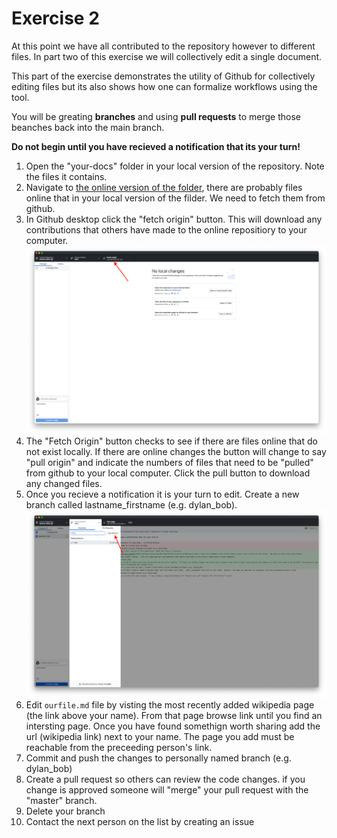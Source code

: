 # Exercise 2
At this point we have all contributed to the repository however to different files.  In part two of this exercise we will collectively edit a single document.

This part of the exercise demonstrates the utility of Github for collectively editing files but its also shows how one can formalize workflows using the tool.  

You will be greating **branches** and using **pull requests** to merge those beanches back into the main branch. 

**Do not begin until you have recieved a notification that its your turn!**

1. Open the "your-docs" folder in your local version of the repository.  Note the files it contains.
2.  Navigate to [the online version of the folder](https://github.com/cu-boulder/shared-skills-git/tree/main/your-docs), there are probably files online that in your local version of the filder.  We need to fetch them from github.
3.  In Github desktop click the "fetch origin" button.  This will download any contributions that others have made to the online repositiory to your computer.  
![Fetch from Github](./images/Fetch_Origin.png)
4.  The "Fetch Origin" button checks to see if there are files online that do not exist locally.  If there are online changes the button will change to say "pull origin" and indicate the numbers of files that need to be "pulled" from github to your local computer.  Click the pull button to download any changed files. 
4. Once you recieve a notification it is your turn to edit.  Create a new branch called lastname_firstname (e.g. dylan_bob).  ![create a new branch](./images/create_new_branch.png)
3. Edit `ourfile.md` file by visting the most recently added wikipedia page (the link above your name).  From that page browse link until you find an intersting page.  Once you have found somethign worth sharing add the url (wikipedia link) next to your name.  The page you add must be reachable from the preceeding person's link.  
4. Commit and push the changes to personally named branch (e.g. dylan_bob)
5. Create a pull request so others can review the code changes.  if you change is approved someone will "merge" your pull request with the "master" branch.
7. Delete your branch
8. Contact the next person on the list by creating an issue
